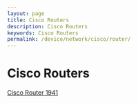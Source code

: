 ```yaml
---
layout: page
title: Cisco Routers
description: Cisco Routers
keywords: Cisco Routers
permalink: /device/network/cisco/router/
---
```


# Cisco Routers

<a href="/device/network/cisco/router/1941/">Cisco Router 1941</a>
